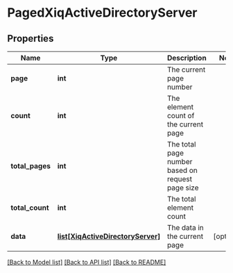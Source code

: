 # PagedXiqActiveDirectoryServer

## Properties
Name | Type | Description | Notes
------------ | ------------- | ------------- | -------------
**page** | **int** | The current page number | 
**count** | **int** | The element count of the current page | 
**total_pages** | **int** | The total page number based on request page size | 
**total_count** | **int** | The total element count | 
**data** | [**list[XiqActiveDirectoryServer]**](XiqActiveDirectoryServer.md) | The data in the current page | [optional] 

[[Back to Model list]](../README.md#documentation-for-models) [[Back to API list]](../README.md#documentation-for-api-endpoints) [[Back to README]](../README.md)


